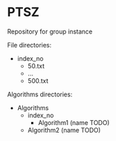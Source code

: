 # PTSZ

Repository for group instance

File directories:
* index_no
    * 50.txt
    * ...
    * 500.txt

Algorithms directories:
* Algorithms
    * index_no
        * Algorithm1 (name TODO)
	* Algorithm2 (name TODO)